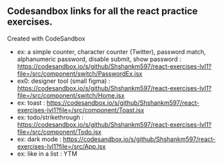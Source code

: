 ## Codesandbox links for all the react practice exercises.

Created with CodeSandbox

- ex: a simple counter, character counter (Twitter), password match, alphanumeric password, disable submit, show password : https://codesandbox.io/s/github/Shshankm597/react-exercises-lvl1?file=/src/component/switch/PasswordEx.jsx
- ex0: designer tool (small figma) : https://codesandbox.io/s/github/Shshankm597/react-exercises-lvl1?file=/src/component/switch/Home.jsx
- ex: toast : https://codesandbox.io/s/github/Shshankm597/react-exercises-lvl1?file=/src/component/Toast.jsx
- ex: todo/strikethrough : https://codesandbox.io/s/github/Shshankm597/react-exercises-lvl1?file=/src/component/Todo.jsx
- ex: dark mode : https://codesandbox.io/s/github/Shshankm597/react-exercises-lvl1?file=/src/App.jsx
- ex: like in a list : YTM
